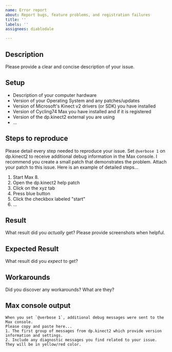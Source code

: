 ```yaml
---
name: Error report
about: Report bugs, feature problems, and registration failures
title: ''
labels: ''
assignees: diablodale

---
```


## Description

Please provide a clear and concise description of your issue.

## Setup

* Description of your computer hardware
* Version of your Operating System and any patches/updates
* Version of Microsoft's Kinect v2 drivers (or SDK) you have installed
* Version of Cycling74 Max you have installed and if it is registered
* Version of the dp.kinect2 external you are using
* ...

## Steps to reproduce

Please detail every step needed to reproduce your issue.
Set `@verbose 1` on dp.kinect2 to receive additional debug information in the Max console.
I recommend you create a small patch that demonstrates the problem. Attach your patch to this issue.
Here is an example of detailed steps...

1. Start Max 8.
2. Open the dp.kinect2 help patch
3. Click on the xyz tab
4. Press blue button
5. Click the checkbox labeled "start"
6. ...

## Result

What result did you *actually* get? Please provide screenshots when helpful.

## Expected Result

What result did you *expect* to get?

## Workarounds

Did you discover any workarounds? What are they?

## Max console output

```
When you set `@verbose 1`, additional debug messages were sent to the Max console.
Please copy and paste here...
1. The first group of messages from dp.kinect2 which provide version information and settings.
2. Include any diagnostic messages you find related to your issue. They will be in yellow/red color.
```
